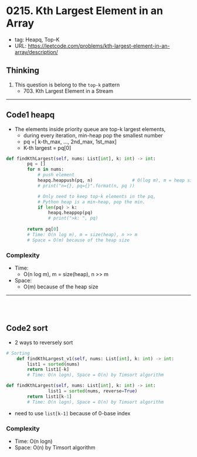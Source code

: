 # 0215. Kth Largest Element in an Array

- tag: Heapq, Top-K
- URL: https://leetcode.com/problems/kth-largest-element-in-an-array/description/

## Thinking

1. This question is belong to the `top-k` pattern
    - 703. Kth Largest Element in a Stream

---

## Code1 heapq

- The elements inside priority queue are top-k largest elements,
    - during every iteration, min-heap pop the smallest number
    - pq =[ k-th_max, …, 2nd_max, 1st_max]
    - K-th largest = pq[0]

```python
def findKthLargest(self, nums: List[int], k: int) -> int:
        pq = []
        for n in nums:
            # push element
            heapq.heappush(pq, n)               # O(log m), m = heap size
            # print("n={}, pq={}".format(n, pq ))

            # Only need to keep top-k elements in the pq, 
            # Python heap is a min-heap, pop the min.
            if len(pq) > k:
                heapq.heappop(pq)
                # print(">k: ", pq)
        
        return pq[0]
        # Time: O(n log m), m = size(heap), n >> m
        # Space = O(m) because of the heap size
```


### Complexity

- Time:
    - O(n log m), m = size(heap), n >> m
- Space:
    - O(m) because of the heap size

---
<br><br>

## Code2 sort

- 2 ways to reversely sort

```python
# Sorting
    def findKthLargest_v1(self, nums: List[int], k: int) -> int:
        list1 = sorted(nums)
        return list1[-k]
        # Time: O(n logn), Space = O(n) by Timsort algorithm
```

```python
def findKthLargest(self, nums: List[int], k: int) -> int:
				list1 = sorted(nums, reverse=True)
        return list1[k-1]
        # Time: O(n logn), Space = O(n) by Timsort algorithm
```

- need to use `list[k-1]` because of 0-base index


### Complexity

- Time: O(n logn)
- Space: O(n) by Timsort algorithm